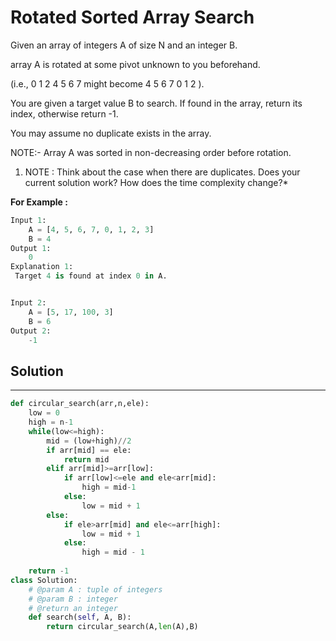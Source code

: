 <h1>Rotated Sorted Array Search</h1>

<p>Given an array of integers A of size N and an integer B.

array A is rotated at some pivot unknown to you beforehand.

(i.e., 0 1 2 4 5 6 7 might become 4 5 6 7 0 1 2 ).

You are given a target value B to search. If found in the array, return its index, otherwise return -1.

You may assume no duplicate exists in the array.

NOTE:- Array A was sorted in non-decreasing order before rotation.

1. NOTE : Think about the case when there are duplicates. Does your current solution work? How does the time complexity change?*</p>

<p><b>For Example :</b>
<br>

```python
Input 1:
    A = [4, 5, 6, 7, 0, 1, 2, 3]
    B = 4
Output 1:
    0
Explanation 1:
 Target 4 is found at index 0 in A.


Input 2:
    A = [5, 17, 100, 3]
    B = 6
Output 2:
    -1
```
</p>

<h2>Solution</h2>

***

```python
def circular_search(arr,n,ele):
    low = 0
    high = n-1
    while(low<=high):
        mid = (low+high)//2
        if arr[mid] == ele:
            return mid
        elif arr[mid]>=arr[low]:
            if arr[low]<=ele and ele<arr[mid]:
                high = mid-1
            else:
                low = mid + 1
        else:
            if ele>arr[mid] and ele<=arr[high]:
                low = mid + 1
            else:
                high = mid - 1
                
    return -1
class Solution:
    # @param A : tuple of integers
    # @param B : integer
    # @return an integer
    def search(self, A, B):
        return circular_search(A,len(A),B)
```